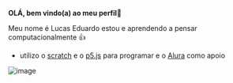 **OLÁ, bem vindo(a) ao meu perfil👋**

Meu nome é Lucas Eduardo estou e aprendendo a pensar computacionalmente 👍

 - utilizo o [scratch](https://scratch.mit.edu/) e o [p5.js](https://p5js.org/) para programar e o [Alura](https://www.alura.com.br) como apoio

![image](https://github.com/Lucaseduardoab/Lucaseduardoab/assets/133132198/2488be43-6c3b-4120-98e6-37d984a1cd05)



